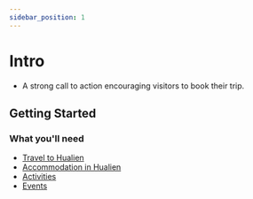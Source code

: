 ```yaml
---
sidebar_position: 1
---
```


# Intro

- A strong call to action encouraging visitors to book their trip.

## Getting Started


### What you'll need

- [Travel to Hualien](/docs/travel)
- [Accommodation in Hualien](/docs/accommodation)
- [Activities](/docs/category/activities)
- [Events](/docs/activities/events)
